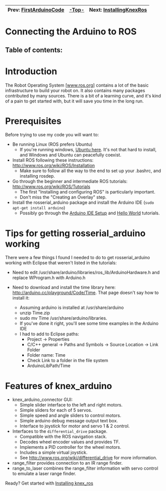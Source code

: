 | Prev:  [FirstArduinoCode](FirstArduinoCode.md)| [-Top-](ProjectOverview.md) | Next:  [InstallingKnexRos](InstallingKnexRos.md) |
|:----------------------------------------------|:----------------------------|:-------------------------------------------------|

# Connecting the Arduino to ROS #

## Table of contents: ##


# Introduction #

The Robot Operating System [www.ros.org] contains a lot of the basic infrastructure to build your robot on.  It also contains many packages contributed by many sources.  There is a bit of a learning curve, and it's kind of a pain to get started with, but it will save you time in the long run.

# Prerequisites #

Before trying to use my code you will want to:
  * Be running Linux (ROS prefers Ubuntu)
    * If you're running windows, [Ubuntu here](http://www.ubuntu.com/download/desktop/windows-installer|get).  It's not that hard to install, and Windows and Ubuntu can peacefully coexist.
  * Install ROS following these instructions: http://www.ros.org/wiki/ROS/Installation
    * Make sure to follow all the way to the end to set up your .bashrc, and installing rosdep.
  * Go through the beginner and intermediate ROS tutorials: http://www.ros.org/wiki/ROS/Tutorials
    * The first "Installing and configuring ROS" is particularly important.
    * Don't miss the "Creating an Overlay" step.
  * Install the rosserial\_arduino package and install the Arduino IDE (`sudo apt-get install arduino`)
    * Possibly go through the [Arduino IDE Setup](http://www.ros.org/wiki/rosserial_arduino/Tutorials/Arduino%20IDE%20Setup) and [Hello World](http://www.ros.org/wiki/rosserial_arduino/Tutorials/Hello%20World) tutorials.


# Tips for getting rosserial\_arduino working #

There were a few things I found I needed to do to get rosserial\_arduino working with Eclipse that weren't listed in the tutorials:

  * Need to edit /usr/share/arduino/libraries/ros\_lib/ArduinoHardware.h and replace WProgram.h with Arduino.h

  * Need to download and install the time library here: http://arduino.cc/playground/Code/Time.  That page doesn't say how to install it:
    * Assuming arduino is installed at /usr/share/arduino
    * unzip Time.zip
    * sudo mv Time /usr/share/arduino/libraries.
    * If you've done it right, you'll see some time examples in the Arduino IDE
    * I had to add to Eclipse paths:
      * Project -> Properties
      * C/C++ general -> Paths and Symbols -> Source Location -> Link Folder
      * Folder name: Time
      * Check Link to a folder in the file system
      * ArduinoLibPath/Time

# Features of knex\_arduino #
  * knex\_arduino\_connector GUI:
    * Simple slider interface to the left and right motors.
    * Simple sliders for each of 5 servos.
    * Simple speed and angle sliders to control motors.
    * Simple arduino debug message output text box.
    * Interface to joystick for motor and servo 1 & 2 control.
  * Interfaces to the `differential_drive` package.
    * Compatible with the ROS navigation stack.
    * Decodes wheel encoder values and provides TF.
    * Implements a PID controller for the wheel motors.
    * Includes a simple virtual joystick.
    * See http://www.ros.org/wiki/differential_drive for more information.
  * range\_filter provides connection to an IR range finder.
  * range\_to\_laser combines the range\_filter information with servo control to emulate a laser range finder.

Ready?  Get started with [Installing knex\_ros](InstallingKnexRos.md)